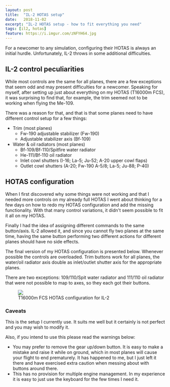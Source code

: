 ```yaml
---
layout: post
title:  "IL-2 HOTAS setup"
date:   2018-11-02
excerpt: "IL-2 HOTAS setup - how to fit everything you need"
tags: [il2, hotas]
feature: https://i.imgur.com/zNFYH64.jpg
---
```

For a newcomer to any simulation, configuring their HOTAS is always an initial hurdle. Unfortunately, IL-2 throws in some additional difficulties.

## IL-2 control peculiarities

While most controls are the same for all planes, there are a few exceptions that seem odd and may present difficulties for a newcomer. Speaking for myself, after setting up just about everything on my HOTAS (T16000m FCS), it was surprising to find that, for example, the trim seemed not to be working when flying the Me-109.

There was a reason for that, and that is that some planes need to have different control setup for a few things:

* Trim (most planes)
    * Fw-190 adjustable stabilizer (Fw-190)
    * Adjustable stabilizer axis (Bf-109)
* Water & oil radiators (most planes)
    * Bf-109/Bf-110/Spitfire water radiator
    * He-111/Bf-110 oil radiator
    * Inlet cowl shutters (I-16; La-5; Ju-52; A-20 upper cowl flaps)
    * Outlet cowl shutters (A-20; Fw-190 A-5/8; La-5; Ju-88; P-40)

## HOTAS configuration

When I first discovered why some things were not working and that I needed more controls on my already full HOTAS I went about thinking for a few days on how to redo my HOTAS configuration and add the missing functionality. With that many control variations, it didn't seem possible to fit it all on my HOTAS.

Finally I had the idea of assigning different commands to the same button/axis. IL-2 allowed it, and since you cannot fly two planes at the same time, having the same button performing two different actions for different planes should have no side effects.

The final version of my HOTAS configuration is presented below. Whenever possible the controls are overloaded. Trim buttons work for all planes, the water/oil radiator axis double as inlet/outlet shutter axis for the appropriate planes.

There are two exceptions: 109/110/Spit water radiator and 111/110 oil radiator that were not possible to map to axes, so they each got their buttons.

<figure class="">
    <a href="https://i.imgur.com/WRyoj2T.png"><img src="https://i.imgur.com/WRyoj2T.png"></a>
    <figcaption>T16000m FCS HOTAS configuration for IL-2</figcaption>
</figure>

### Caveats

This is the setup I currently use. It suits me well but it certainly is not perfect and you may wish to modify it.

Also, if you intend to use this please read the warnings below:
* You may prefer to remove the gear up/down button. It is easy to make a mistake and raise it while on ground, which in most planes will cause your flight to end prematurely. It has happened to me, but I just left it there and have exercised extra caution when messing about with buttons around there.
* This has no provision for multiple engine management. In my experience it is easy to just use the keyboard for the few times I need it.